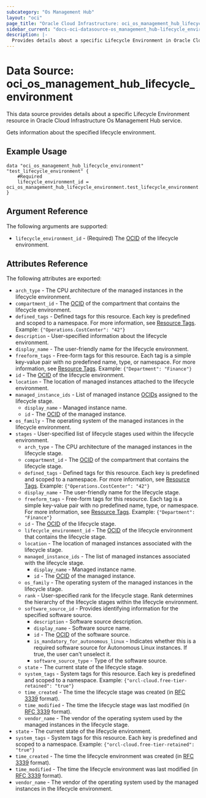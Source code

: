 ```yaml
---
subcategory: "Os Management Hub"
layout: "oci"
page_title: "Oracle Cloud Infrastructure: oci_os_management_hub_lifecycle_environment"
sidebar_current: "docs-oci-datasource-os_management_hub-lifecycle_environment"
description: |-
  Provides details about a specific Lifecycle Environment in Oracle Cloud Infrastructure Os Management Hub service
---
```


# Data Source: oci_os_management_hub_lifecycle_environment
This data source provides details about a specific Lifecycle Environment resource in Oracle Cloud Infrastructure Os Management Hub service.

Gets information about the specified lifecycle environment.

## Example Usage

```hcl
data "oci_os_management_hub_lifecycle_environment" "test_lifecycle_environment" {
	#Required
	lifecycle_environment_id = oci_os_management_hub_lifecycle_environment.test_lifecycle_environment.id
}
```

## Argument Reference

The following arguments are supported:

* `lifecycle_environment_id` - (Required) The [OCID](https://docs.cloud.oracle.com/iaas/Content/General/Concepts/identifiers.htm) of the lifecycle environment.


## Attributes Reference

The following attributes are exported:

* `arch_type` - The CPU architecture of the managed instances in the lifecycle environment.
* `compartment_id` - The [OCID](https://docs.cloud.oracle.com/iaas/Content/General/Concepts/identifiers.htm) of the compartment that contains the lifecycle environment.
* `defined_tags` - Defined tags for this resource. Each key is predefined and scoped to a namespace. For more information, see [Resource Tags](https://docs.cloud.oracle.com/iaas/Content/General/Concepts/resourcetags.htm). Example: `{"Operations.CostCenter": "42"}` 
* `description` - User-specified information about the lifecycle environment.
* `display_name` - The user-friendly name for the lifecycle environment.
* `freeform_tags` - Free-form tags for this resource. Each tag is a simple key-value pair with no predefined name, type, or namespace. For more information, see [Resource Tags](https://docs.cloud.oracle.com/iaas/Content/General/Concepts/resourcetags.htm). Example: `{"Department": "Finance"}` 
* `id` - The [OCID](https://docs.cloud.oracle.com/iaas/Content/General/Concepts/identifiers.htm) of the lifecycle environment.
* `location` - The location of managed instances attached to the lifecycle environment.
* `managed_instance_ids` - List of managed instance [OCIDs](https://docs.cloud.oracle.com/iaas/Content/General/Concepts/identifiers.htm) assigned to the lifecycle stage.
	* `display_name` - Managed instance name.
	* `id` - The [OCID](https://docs.cloud.oracle.com/iaas/Content/General/Concepts/identifiers.htm) of the managed instance.
* `os_family` - The operating system of the managed instances in the lifecycle environment.
* `stages` - User-specified list of lifecycle stages used within the lifecycle environment.
	* `arch_type` - The CPU architecture of the managed instances in the lifecycle stage.
	* `compartment_id` - The [OCID](https://docs.cloud.oracle.com/iaas/Content/General/Concepts/identifiers.htm) of the compartment that contains the lifecycle stage.
	* `defined_tags` - Defined tags for this resource. Each key is predefined and scoped to a namespace. For more information, see [Resource Tags](https://docs.cloud.oracle.com/iaas/Content/General/Concepts/resourcetags.htm). Example: `{"Operations.CostCenter": "42"}` 
	* `display_name` - The user-friendly name for the lifecycle stage.
	* `freeform_tags` - Free-form tags for this resource. Each tag is a simple key-value pair with no predefined name, type, or namespace. For more information, see [Resource Tags](https://docs.cloud.oracle.com/iaas/Content/General/Concepts/resourcetags.htm). Example: `{"Department": "Finance"}` 
	* `id` - The [OCID](https://docs.cloud.oracle.com/iaas/Content/General/Concepts/identifiers.htm) of the lifecycle stage.
	* `lifecycle_environment_id` - The [OCID](https://docs.cloud.oracle.com/iaas/Content/General/Concepts/identifiers.htm) of the lifecycle environment that contains the lifecycle stage.
	* `location` - The location of managed instances associated with the lifecycle stage.
	* `managed_instance_ids` - The list of managed instances associated with the lifecycle stage.
		* `display_name` - Managed instance name.
		* `id` - The [OCID](https://docs.cloud.oracle.com/iaas/Content/General/Concepts/identifiers.htm) of the managed instance.
	* `os_family` - The operating system of the managed instances in the lifecycle stage.
	* `rank` - User-specified rank for the lifecycle stage. Rank determines the hierarchy of the lifecycle stages within the lifecycle environment. 
	* `software_source_id` - Provides identifying information for the specified software source.
		* `description` - Software source description.
		* `display_name` - Software source name.
		* `id` - The [OCID](https://docs.cloud.oracle.com/iaas/Content/General/Concepts/identifiers.htm) of the software source.
		* `is_mandatory_for_autonomous_linux` - Indicates whether this is a required software source for Autonomous Linux instances. If true, the user can't unselect it.
		* `software_source_type` - Type of the software source.
	* `state` - The current state of the lifecycle stage.
	* `system_tags` - System tags for this resource. Each key is predefined and scoped to a namespace. Example: `{"orcl-cloud.free-tier-retained": "true"}` 
	* `time_created` - The time the lifecycle stage was created (in [RFC 3339](https://tools.ietf.org/rfc/rfc3339) format).
	* `time_modified` - The time the lifecycle stage was last modified (in [RFC 3339](https://tools.ietf.org/rfc/rfc3339) format).
	* `vendor_name` - The vendor of the operating system used by the managed instances in the lifecycle stage.
* `state` - The current state of the lifecycle environment.
* `system_tags` - System tags for this resource. Each key is predefined and scoped to a namespace. Example: `{"orcl-cloud.free-tier-retained": "true"}` 
* `time_created` - The time the lifecycle environment was created (in [RFC 3339](https://tools.ietf.org/rfc/rfc3339) format).
* `time_modified` - The time the lifecycle environment was last modified (in [RFC 3339](https://tools.ietf.org/rfc/rfc3339) format).
* `vendor_name` - The vendor of the operating system used by the managed instances in the lifecycle environment.

